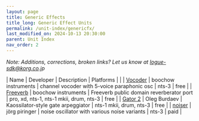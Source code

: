 ```yaml
---
layout: page
title: Generic Effects
title_long: Generic Effect Units
permalink: /unit-index/genericfx/
last_modified_on: 2024-10-13 20:30:00
parent: Unit Index
nav_order: 2
---
```


_Note: Additions, corrections, broken links? Let us know at logue-sdk@korg.co.jp_

| Name | Developer | Description | Platforms | |
| [Vocoder](https://blog.boochow.com/logue/vocoder_nts3) | boochow instruments | channel vocoder with 5-voice paraphonic osc | nts-3 | free |
| [Freeverb](https://blog.boochow.com/logue/freeverb-logue) | boochow instruments | Freeverb public domain reverberator port | pro, xd, nts-1, nts-1 mkii, drum, nts-3 | free |
| [Gator 2](https://github.com/dukesrg/logue-sdk/releases) | Oleg Burdaev | Kaossilator-style gate arpeggiator | nts-1 mkii, drum, nts-3 | free |
| [noiser](https://joerg.piringer.net/index.php?href=software/nts3.xml&mtitle=software) | jörg piringer | noise oscillator with various noise variants | nts-3 | paid |